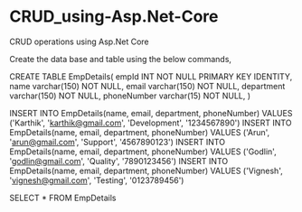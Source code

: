 # CRUD_using-Asp.Net-Core
CRUD operations using Asp.Net Core

Create the data base and table using the below commands, 

CREATE TABLE EmpDetails(
	empId INT NOT NULL PRIMARY KEY IDENTITY,
	name varchar(150) NOT NULL,
	email varchar(150) NOT NULL,
	department varchar(150) NOT NULL,
	phoneNumber varchar(15) NOT NULL,
)

INSERT INTO EmpDetails(name, email, department, phoneNumber) VALUES ('Karthik', 'karthik@gmail.com', 'Development', '1234567890')
INSERT INTO EmpDetails(name, email, department, phoneNumber) VALUES ('Arun', 'arun@gmail.com', 'Support', '4567890123')
INSERT INTO EmpDetails(name, email, department, phoneNumber) VALUES ('Godlin', 'godlin@gmail.com', 'Quality', '7890123456')
INSERT INTO EmpDetails(name, email, department, phoneNumber) VALUES ('Vignesh', 'vignesh@gmail.com', 'Testing', '0123789456')

SELECT * FROM EmpDetails
